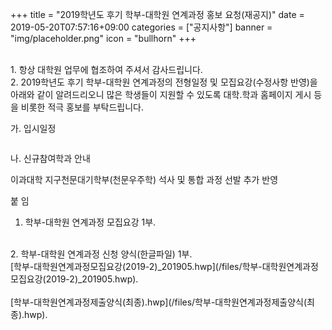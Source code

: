 +++
title = "2019학년도 후기 학부-대학원 연계과정 홍보 요청(재공지)"
date = 2019-05-20T07:57:16+09:00
categories = ["공지사항"]
banner = "img/placeholder.png"
icon = "bullhorn"
+++
<!--more-->
<br>
1. 항상 대학원 업무에 협조하여 주셔서 감사드립니다.
<br>
2. 2019학년도 후기 학부-대학원 연계과정의 전형일정 및 모집요강(수정사항 반영)을 아래와 같이 알려드리오니 많은 학생들이 지원할 수 있도록 대학․학과 홈페이지 게시 등을 비롯한 적극 홍보를 부탁드립니다.

가. 입시일정
<div class='image'>
<img src="/img/notice_20190520_1.PNG" class="img-responsive" alt="">
</div>


나. 신규참여학과 안내

이과대학 지구천문대기학부(천문우주학) 석사 및 통합 과정 선발 추가 반영


붙 임
<br>
1. 학부-대학원 연계과정 모집요강 1부.
<br>
2. 학부-대학원 연계과정 신청 양식(한글파일) 1부.


<br>
[학부-대학원연계과정모집요강(2019-2)_201905.hwp](/files/학부-대학원연계과정모집요강(2019-2)_201905.hwp).
<br>
<br>
[학부-대학원연계과정제출양식(최종).hwp](/files/학부-대학원연계과정제출양식(최종).hwp).
<br>
